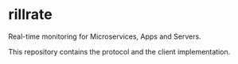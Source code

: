 # rillrate

Real-time monitoring for Microservices, Apps and Servers.

This repository contains the protocol and the client implementation.
